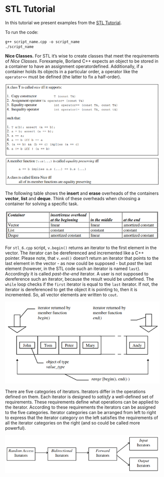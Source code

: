 # STL Tutorial

In this tutorial we present examples from the [STL Tutorial](http://www.cmapx.polytechnique.fr/~benaych/stl-tutorial-Weidl.pdf). 

To run the code: 
```
g++ script_name.cpp -o script_name
./script_name
```
<b>Nice Classes.</b> For STL it’s wise to create classes that meet the requirements of <i>Nice Classes</i>. Forexample, Borland C++ expects an object to be stored in a container to have an assignment operatordefined. Additionally, if a container holds its objects in a particular order, a operator like the `operator<<` must be defined (the latter to fix a half-order).

![1](images/1.png)
![2](images/2.png)

The following table shows the <b>insert</b> and <b>erase</b> overheads of the containers <b>vector</b>, <b>list</b> and <b>deque</b>. Think of these overheads when choosing a container for solving a specific task.

![3](images/3.png)

For `stl_6.cpp` script, `v.begin()` returns an iterator to the first element in the vector. The iterator can be dereferenced and incremented like a C++ pointer. Please note, that `v.end()` doesn’t return an iterator that points to the last element in the vector - as now could be supposed - but <i>past</i> the last element (however, in the STL code such an iterator is named `last`). Accordingly it is called <i>past-the-end</i> iterator. A user is not supposed to dereference such an iterator, because the result would be undefined. The `while` loop checks if the `first` iterator is equal to the `last` iterator. If not, the iterator is dereferenced to get the object it is pointing to, then it is incremented. So, all vector elements are written to `cout`.

![4](images/4.png)

There are five categories of iterators. Iterators differ in the operations defined on them. Each iterator is designed to <i>satisfy</i> a well-defined set of requirements. These requirements define what operations can be applied to the iterator. According to these requirements the iterators can be assigned to the five categories. Iterator categories can be arranged from left to right to express that the iterator category on the left satisfies the requirements of all the iterator categories on the right (and so could be called more powerful).

![5](images/5.png)
